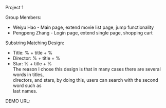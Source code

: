 Project 1

Group Members:
 - Weiyu Hao - Main page, extend movie list page, jump functionality
 - Pengpeng Zhang - Login page, extend single page, shopping cart

Substring Matching Design:
 - Title: % + title + %
 - Director: % + title + %
 - Star: % + title + % <br />
The reason I chose this design is that in many cases there are several words in titles, <br />
directors, and stars, by doing this, users can search with the second word such as<br />
last names.


DEMO URL: 
